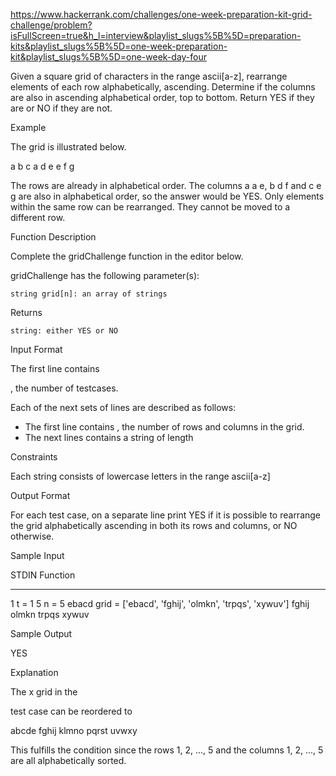 https://www.hackerrank.com/challenges/one-week-preparation-kit-grid-challenge/problem?isFullScreen=true&h_l=interview&playlist_slugs%5B%5D=preparation-kits&playlist_slugs%5B%5D=one-week-preparation-kit&playlist_slugs%5B%5D=one-week-day-four


Given a square grid of characters in the range ascii[a-z], rearrange elements of each row alphabetically, ascending. Determine if the columns are also in ascending alphabetical order, top to bottom. Return YES if they are or NO if they are not.

Example

The grid is illustrated below.

a b c
a d e
e f g

The rows are already in alphabetical order. The columns a a e, b d f and c e g are also in alphabetical order, so the answer would be YES. Only elements within the same row can be rearranged. They cannot be moved to a different row.

Function Description

Complete the gridChallenge function in the editor below.

gridChallenge has the following parameter(s):

    string grid[n]: an array of strings

Returns

    string: either YES or NO

Input Format

The first line contains

, the number of testcases.

Each of the next
sets of lines are described as follows:
- The first line contains , the number of rows and columns in the grid.
- The next lines contains a string of length

Constraints



Each string consists of lowercase letters in the range ascii[a-z]

Output Format

For each test case, on a separate line print YES if it is possible to rearrange the grid alphabetically ascending in both its rows and columns, or NO otherwise.

Sample Input

STDIN   Function
-----   --------
1       t = 1
5       n = 5
ebacd   grid = ['ebacd', 'fghij', 'olmkn', 'trpqs', 'xywuv']
fghij
olmkn
trpqs
xywuv

Sample Output

YES

Explanation

The
x grid in the

test case can be reordered to

abcde
fghij
klmno
pqrst
uvwxy

This fulfills the condition since the rows 1, 2, ..., 5 and the columns 1, 2, ..., 5 are all alphabetically sorted.